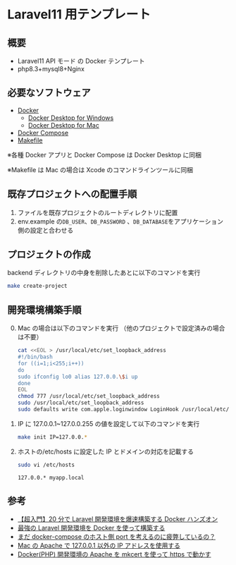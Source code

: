# Laravel11 用テンプレート

## 概要

- Laravel11 API モード の Docker テンプレート
- php8.3+mysql8+Nginx

## 必要なソフトウェア

- [Docker](https://www.docker.com/)
  - [Docker Desktop for Windows](https://hub.docker.com/editions/community/docker-ce-desktop-mac)
  - [Docker Desktop for Mac](https://hub.docker.com/editions/community/docker-ce-desktop-windows/)
- [Docker Compose](https://docs.docker.jp/compose/toc.html)
- [Makefile](http://www.gnu.org/software/make/)

※各種 Docker アプリと Docker Compose は Docker Desktop に同梱

※Makefile は Mac の場合は Xcode のコマンドラインツールに同梱

## 既存プロジェクトへの配置手順

1. ファイルを既存プロジェクトのルートディレクトリに配置
2. env.example の`DB_USER`、`DB_PASSWORD` 、`DB_DATABASE`をアプリケーション側の設定と合わせる

## プロジェクトの作成

backend ディレクトリの中身を削除したあとに以下のコマンドを実行

```bash
make create-project
```

## 開発環境構築手順

0. Mac の場合は以下のコマンドを実行 （他のプロジェクトで設定済みの場合は不要）

   ```bash
   cat <<EOL > /usr/local/etc/set_loopback_address
   #!/bin/bash
   for ((i=1;i<255;i++))
   do
   sudo ifconfig lo0 alias 127.0.0.\$i up
   done
   EOL
   chmod 777 /usr/local/etc/set_loopback_address
   sudo /usr/local/etc/set_loopback_address
   sudo defaults write com.apple.loginwindow LoginHook /usr/local/etc/set_loopback_address
   ```

1. IP に 127.0.0.1~127.0.0.255 の値を設定して以下のコマンドを実行

   ```bash
   make init IP=127.0.0.*
   ```

2. ホストの/etc/hosts に設定した IP とドメインの対応を記載する

   ```bash
   sudo vi /etc/hosts
   ```

   ```hosts
   127.0.0.* myapp.local
   ```

## 参考

- [【超入門】20 分で Laravel 開発環境を爆速構築する Docker ハンズオン](https://qiita.com/ucan-lab/items/56c9dc3cf2e6762672f4)
- [最強の Laravel 開発環境を Docker を使って構築する](https://qiita.com/ucan-lab/items/5fc1281cd8076c8ac9f4)
- [まだ docker-compose のホスト側 port を考えるのに疲弊しているの？](https://wand-ta.hatenablog.com/entry/2020/05/23/011001)
- [Mac の Apache で 127.0.0.1 以外の IP アドレスを使用する](https://qiita.com/HanaeKae/items/79d783521b83e350fa42)
- [Docker(PHP) 開発環境の Apache を mkcert を使って https で動かす](https://zenn.dev/oppara/articles/docker-php-apache-mkcert)
